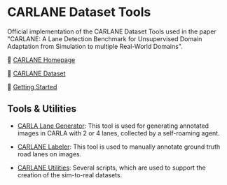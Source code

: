 # CARLANE Dataset Tools

Official implementation of the CARLANE Dataset Tools used in the paper "CARLANE: A Lane Detection Benchmark for Unsupervised Domain Adaptation from Simulation to multiple Real-World Domains". 

:house_with_garden: [CARLANE Homepage](https://carlanebenchmark.github.io/)

:floppy_disk: [CARLANE Dataset](https://www.kaggle.com/datasets/carlanebenchmark/carlane-benchmark)

:rocket: [Getting Started](https://www.kaggle.com/code/carlanebenchmark/getting-started)

## Tools & Utilities

- [CARLA Lane Generator](https://github.com/juliangebele/CARLANE/tree/master/CARLANE%20Dataset%20Tools/CARLA%20Lane%20Generator): This tool is used for generating annotated images in CARLA with 2 or 4 lanes, collected by a self-roaming agent.

- [CARLANE Labeler](https://github.com/juliangebele/CARLANE/tree/master/CARLANE%20Dataset%20Tools/CARLANE%20Labeler): This tool is used to manually annotate ground truth road lanes on images.

- [CARLANE Utilities](https://github.com/juliangebele/CARLANE/tree/master/CARLANE%20Dataset%20Tools/CARLANE%20Utilities): Several scripts, which are used to support the creation of the sim-to-real datasets. 
